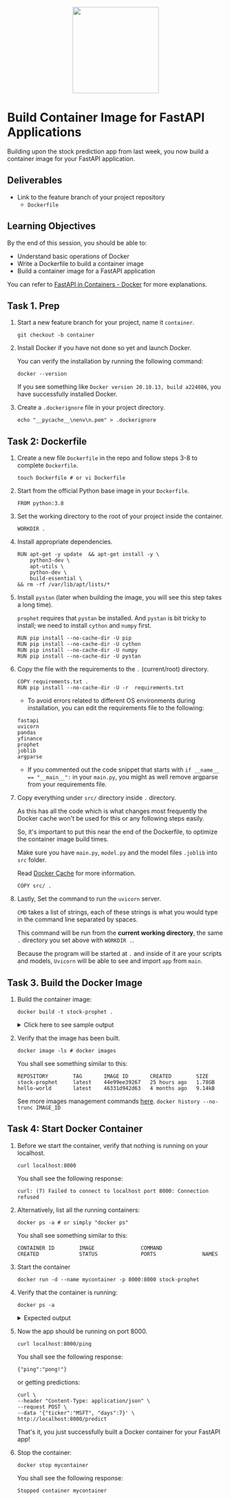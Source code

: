<p align = "center" draggable=”false” ><img src="https://user-images.githubusercontent.com/37101144/161836199-fdb0219d-0361-4988-bf26-48b0fad160a3.png" 
     width="200px"
     height="auto"/>
</p>

# Build Container Image for FastAPI Applications

Building upon the stock prediction app from last week, you now build a container image for your FastAPI application. 

## Deliverables
- Link to the feature branch of your project repository
    - `Dockerfile`

## Learning Objectives
By the end of this session, you should be able to:

- Understand basic operations of Docker
- Write a Dockerfile to build a container image
- Build a container image for a FastAPI application

You can refer to [FastAPI in Containers - Docker](https://fastapi.tiangolo.com/deployment/docker/#dockerfile) for more explanations.

## Task 1. Prep
1. Start a new feature branch for your project, name it `container`.

    ``` git checkout -b container ```

1. Install Docker if you have not done so yet and launch Docker. 

    You can verify the installation by running the following command:

    ``` docker --version ```

    If you see something like `Docker version 20.10.13, build a224086`, you have successfully installed Docker.

1. Create a `.dockerignore` file in your project directory.

    ``` echo "__pycache__\nenv\n.pem" > .dockerignore ```

## Task 2: Dockerfile
1. Create a new file `Dockerfile` in the repo and follow steps 3-8 to complete `Dockerfile`.

    ``` touch Dockerfile # or vi Dockerfile ```
    
1. Start from the official Python base image in your `Dockerfile`.
    ```
    FROM python:3.8
    ```
1. Set the working directory to the root of your project inside the container.
    ```
    WORKDIR .
    ```
1. Install appropriate dependencies.
    ```
    RUN apt-get -y update  && apt-get install -y \
        python3-dev \
        apt-utils \
        python-dev \
        build-essential \   
    && rm -rf /var/lib/apt/lists/* 
    ```
1. Install `pystan` (later when building the image, you will see this step takes a long time). 

    `prophet` requires that `pystan` be installed. And `pystan` is bit tricky to install; we need to install `cython` and `numpy` first.

    ```
    RUN pip install --no-cache-dir -U pip
    RUN pip install --no-cache-dir -U cython
    RUN pip install --no-cache-dir -U numpy
    RUN pip install --no-cache-dir -U pystan
    ```

1. Copy the file with the requirements to the `.` (current/root) directory.

    ```
    COPY requirements.txt .
    RUN pip install --no-cache-dir -U -r  requirements.txt
    ```
    * To avoid errors related to different OS environments during installation, you can edit the requirements file to the following:
    ```
    fastapi 
	uvicorn
	pandas
	yfinance
	prophet
	joblib
	argparse
    ```
	* If you commented out the code snippet that starts with `if __name__ == "__main__":` in your `main.py`, you might as well remove argparse from your requirements file. 
	
1. Copy everything under `src/` directory inside `.` directory.

    As this has all the code which is what changes most frequently the Docker cache won't be used for this or any following steps easily.

    So, it's important to put this near the end of the Dockerfile, to optimize the container image build times. 
    
    Make sure you have `main.py`, `model.py` and the model files `.joblib` into `src` folder. 

    Read [Docker Cache](https://fastapi.tiangolo.com/deployment/docker/#docker-cache) for more information.
    

    ```
    COPY src/ .
    ```
1. Lastly, Set the command to run the `uvicorn` server.

    `CMD` takes a list of strings, each of these strings is what you would type in the command line separated by spaces.

    This command will be run from the **current working directory**, the same `.` directory you set above with `WORKDIR .`.

    Because the program will be started at `.` and inside of it are your scripts and models, `Uvicorn` will be able to see and import `app` from `main`.

## Task 3. Build the Docker Image
1. Build the container image: 
    
    `docker build -t stock-prophet .`

    <details>
    <summary> Click here to see sample output </summary>
    
    Notice that step 6/10 took the longest to build.
    ```
    [+] Building 669.2s (14/14) FINISHED                                                                
    => [internal] load build definition from Dockerfile                                           0.0s
    => => transferring dockerfile: 519B                                                           0.0s
    => [internal] load .dockerignore                                                              0.0s
    => => transferring context: 34B                                                               0.0s
    => [internal] load metadata for docker.io/library/python:3.8                                  0.5s
    => [ 1/10] FROM docker.io/library/python:3.8@sha256:7d870123fe736cc912528a4f29c380d19f5efa29  0.0s
    => [internal] load build context                                                              0.0s
    => => transferring context: 1.22kB                                                            0.0s
    => CACHED [ 2/10] RUN apt-get -y update && apt-get install -y   python3-dev   apt-utils   py  0.0s
    => CACHED [ 3/10] RUN pip install --no-cache-dir -U pip                                       0.0s
    => [ 4/10] RUN pip install --no-cache-dir -U cython                                           1.5s
    => [ 5/10] RUN pip install --no-cache-dir -U numpy                                            3.7s
    => [ 6/10] RUN pip install --no-cache-dir -U pystan                                         529.6s 
    => [ 7/10] COPY requirements.txt .                                                            0.0s 
    => [ 8/10] RUN pip install --no-cache-dir -U -r requirements.txt                            129.4s 
    => [ 9/10] COPY src/ .                                                                        0.1s 
    => exporting to image                                                                         4.3s 
    => => exporting layers                                                                        4.3s 
    => => writing image sha256:44e99ee39267bc9c9b65e44a67e1cd534bf98f8e0f4c469c9a617e4be8636640   0.0s 
    => => naming to docker.io/library/stock-prophet                                               0.0s 
    ```
    </details>

1. Verify that the image has been built.

    ```docker image -ls # docker images```    

    You shall see something similar to this:
    
    ```
    REPOSITORY        TAG       IMAGE ID       CREATED        SIZE
    stock-prophet     latest    44e99ee39267   25 hours ago   1.78GB
    hello-world       latest    46331d942d63   4 months ago   9.14kB
    ```

    See more images management commands [here](https://docs.docker.com/engine/reference/commandline/image/).
`docker history --no-trunc IMAGE_ID`

## Task 4: Start Docker Container

1. Before we start the container, verify that nothing is running on your localhost.

    ```curl localhost:8000```

    You shall see the following response:
    
    ```
    curl: (7) Failed to connect to localhost port 8000: Connection refused
    ```
1. Alternatively, list all the running containers:
    
    ```docker ps -a # or simply "docker ps"```
    
    You shall see something similar to this:
    
    ```
    CONTAINER ID        IMAGE               COMMAND                  CREATED             STATUS              PORTS               NAMES
    ```
1. Start the container
    ```
    docker run -d --name mycontainer -p 8000:8000 stock-prophet
    ```
1. Verify that the container is running:
    
    ```docker ps -a```

    <details><summary> Expected output </summary>
    
    ```
    CONTAINER ID   IMAGE           COMMAND                  CREATED          STATUS          PORTS                    NAMES
    725a7ee73273   stock-prophet   "uvicorn main:app --…"   30 seconds ago   Up 29 seconds   0.0.0.0:8000->8000/tcp   mycontainer
    ```
    </details>

1. Now the app should be running on port 8000.
    
    ```curl localhost:8000/ping```
    
    You shall see the following response:
    
    ```
    {"ping":"pong!"}
    ```

    or getting predictions:
    ```
    curl \
    --header "Content-Type: application/json" \
    --request POST \
    --data '{"ticker":"MSFT", "days":7}' \
    http://localhost:8000/predict
    ```

    That's it, you just successfully built a Docker container for your FastAPI app! 

1. Stop the container:
    
    ```docker stop mycontainer```
    
    You shall see the following response:
    
    ```
    Stopped container mycontainer
    ```

